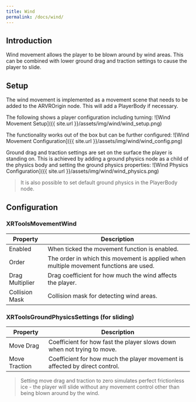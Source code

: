 ```yaml
---
title: Wind
permalink: /docs/wind/
---
```



## Introduction
Wind movement allows the player to be blown around by wind areas. This can be
combined with lower ground drag and traction settings to cause the player to
slide.

## Setup
The wind movement is implemented as a movement scene that needs to be added
to the ARVROrigin node. This will add a PlayerBody if necessary.

The following shows a player configuration including turning:
![Wind Movement Setup]({{ site.url }}/assets/img/wind/wind_setup.png)

The functionality works out of the box but can be further configured:
![Wind Movement Configuration]({{ site.url }}/assets/img/wind/wind_config.png)

Ground drag and traction settings are set on the surface the player is standing
on. This is achieved by adding a ground physics node as a child of the physics
body and setting the ground physics properties:
![Wind Physics Configuration]({{ site.url }}/assets/img/wind/wind_physics.png)

> It is also possible to set default ground physics in the PlayerBody node.

## Configuration

### XRToolsMovementWind

| Property        | Description                                                     |
| --------------- | --------------------------------------------------------------- |
| Enabled         | When ticked the movement function is enabled.                   |
| Order           | The order in which this movement is applied when multiple movement functions are used.  |
| Drag Multiplier | Drag coefficient for how much the wind affects the player. |
| Collision Mask  | Collision mask for detecting wind areas. |

### XRToolsGroundPhysicsSettings (for sliding)

| Property       | Description                                                     |
| -------------- | --------------------------------------------------------------- |
| Move Drag      | Coefficient for how fast the player slows down when not trying to move. |
| Move Traction  | Coefficient for how much the player movement is affected by direct control. |

> Setting move drag and traction to zero simulates perfect frictionless ice - the 
player will slide without any movement control other than being blown around by
the wind.